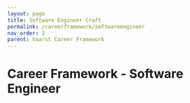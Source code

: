 ```yaml
---
layout: page
title: Software Engineer Craft
permalink: /careerframework/softwareengineer
nav_order: 2
parent: Vaarst Career Framework
---
```


# Career Framework - Software Engineer